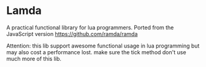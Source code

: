 Lamda
=============

A practical functional library for lua programmers. Ported from the JavaScript version https://github.com/ramda/ramda

Attention: this lib support awesome functional usage in lua programming but may also cost a performance lost. 
make sure the tick method don't use much more of this lib.